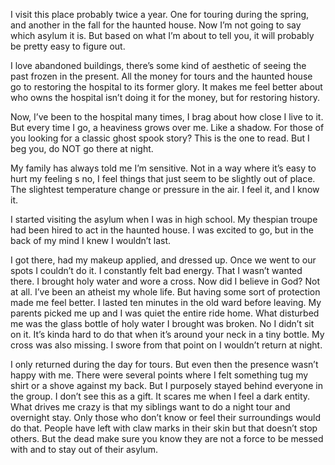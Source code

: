 I visit this place probably twice a year. One for
touring during the spring, and another in the fall for the haunted house. Now I’m not going to say which asylum it is. But based on what I’m about to tell you, it will probably be pretty easy to figure out.

I love abandoned buildings, there’s some kind of aesthetic of seeing the past frozen in the present. All the money for tours and the haunted house go to restoring the hospital to its former glory. It makes me feel better about who owns the hospital isn’t doing it for the money, but for restoring history.

Now, I’ve been to the hospital many times, I brag about how close I live to it. But every time I go, a heaviness grows over me. Like a shadow. For those of you looking for a classic ghost spook story? This is the one to read. But I beg you, do NOT go there at night.

My family has always told me I’m sensitive. Not in a way where it’s easy to hurt my feeling s no, I feel things that just seem to be slightly out of place. The slightest temperature change or pressure in the air. I feel it, and I know it.

I started visiting the asylum when I was in high school. My thespian troupe had been hired to act in the haunted house. I was excited to go, but in the back of my mind I knew I wouldn’t last. 

I got there, had my makeup applied, and dressed up. Once we went to our spots I couldn’t do it. I constantly felt bad energy. That I wasn’t wanted there. I brought holy water and wore a cross. Now did I believe in God? Not at all. I’ve been an atheist my whole life. But having some sort of protection made me feel better. I lasted ten minutes in the old ward before leaving. My parents picked me up and I was quiet the entire ride home. What disturbed me was the  glass bottle of holy water I brought was broken. No I didn’t sit on it. It’s kinda hard to do that when it’s around your neck in a tiny bottle. My cross was also missing. I swore from that point on I wouldn’t return at night.

I only returned during the day for tours. But even then the presence wasn’t happy with me. There were several points where I felt something tug my shirt or a shove against my back. But I purposely stayed behind everyone in the group. I don’t see this as a gift. It scares me when I feel a dark entity. What drives me crazy is that my siblings want to do a night tour and overnight stay. Only those who don’t know or feel their surroundings would do that. People have left with claw marks in their skin but that doesn’t stop others. But the dead make sure you know they are not a force to be messed with and to stay out of their asylum.